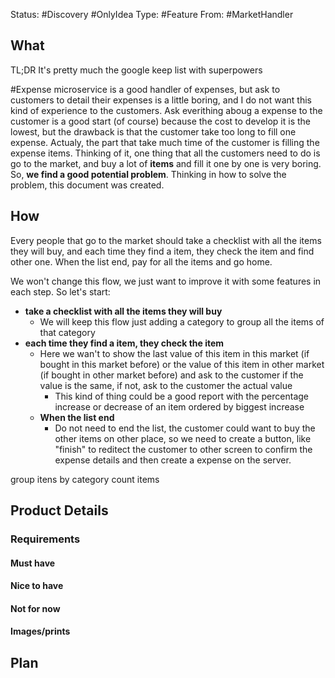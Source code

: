 Status: #Discovery #OnlyIdea 
Type: #Feature
From: #MarketHandler

## What
TL;DR It's pretty much the google keep list with superpowers

#Expense microservice is a good handler of expenses, but ask to customers to detail their expenses is a little boring, and I do not want this kind of experience to the customers. Ask everithing aboug a expense to the customer is a good start (of course) because the cost to develop it is the lowest, but the drawback is that the customer take too long to fill one expense. Actualy, the part that take much time of the customer is filling the expense items.
Thinking of it, one thing that all the customers need to do is go to the market, and buy a lot of **items** and fill it one by one is very boring. So, **we find a good potential problem**.
Thinking in how to solve the problem, this document was created.

## How
Every people that go to the market should take a checklist with all the items they will buy, and each time they find a item, they check the item and find other one. When the list end, pay for all the items and go home.

We won't change this flow, we just want to improve it with some features in each step. So let's start:
- **take a checklist with all the items they will buy**
	- We will keep this flow just adding a category to group all the items of that category
- **each time they find a item, they check the item**
	- Here we wan't to show the last value of this item in this market (if bought in this market before) or the value of this item in other market (if bought in other market before) and ask to the customer if the value is the same, if not, ask to the customer the actual value
		- This kind of thing could be a good report with the percentage increase or decrease of an item ordered by biggest increase
	-  **When the list end**
		- Do not need to end the list, the customer could want to buy the other items on other place, so we need to create a button, like "finish" to reditect the customer to other screen to confirm the expense details and then create a expense on the server.





group itens by category
count items


## Product Details
###  Requirements
#### Must have


#### Nice to have
#### Not for now
#### Images/prints


## Plan

